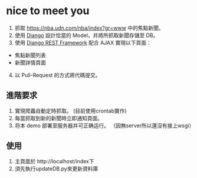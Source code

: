 # nice to meet you
1. 抓取 https://nba.udn.com/nba/index?gr=www 中的焦點新聞。
2. 使用 [Django](https://www.djangoproject.com/) 設計恰當的 Model，并將所抓取新聞存儲至 DB。
3. 使用 [Django REST Framework](http://www.django-rest-framework.org/) 配合 AJAX 實現以下頁面：
  * 焦點新聞列表
  * 新聞詳情頁面
4. 以 Pull-Request 的方式將代碼提交。

## 進階要求
1. 實現爬蟲自動定時抓取。 (目前使用crontab實作)
2. 每當抓取到新的新聞時立即通知頁面。 
3. 将本 demo 部署至服务器并可正确运行。 （因無server所以還沒有接上wsgi）

## 使用
1. 主頁面於 http://localhost/index下
2. 須先執行updateDB.py來更新資料庫
